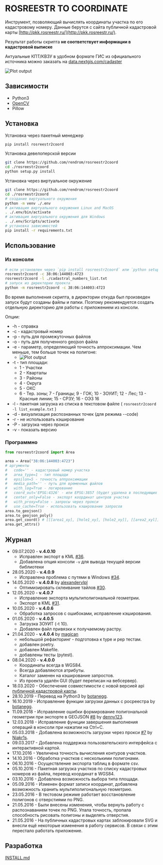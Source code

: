 # ROSREESTR TO COORDINATE

Инструмент, позволяющий вычислять координаты участка по его кадастровому номеру.
Данные берутся с сайта публичной кадастровой карты [http://pkk.rosreestr.ru/](http://pkk.rosreestr.ru/).

Результат работы скрипта __не соответствует информации в кадастровой выписке__

Актуальные КПТ/КВЗУ в удобном формате ГИС из официального источника можно заказать на [data.nextgis.com/cadaster](data.nextgis.com/cadaster)

![Plot output](https://raw.githubusercontent.com/rendrom/rosreestr2coord/master/images/plot_example.png)

## Зависимости

* Python3
* [OpenCV](http://opencv.org/)
* Pillow

## Установка

Установка через пакетный менеджер

```bash
pip install rosreestr2coord
```

Установка девелоперской версии

```bash
git clone https://github.com/rendrom/rosreestr2coord
cd ./rosreestr2coord
python setup.py install
```

Установка через виртуальное окружение

```bash
git clone https://github.com/rendrom/rosreestr2coord
cd ./rosreestr2coord
# создание виртуального окружения
python -m venv ./.env
# активация виртуального окружения Linux and MacOS
. ./.env/bin/activate
# активация виртуального окружения для Windows
. ./.env/Scripts/activate
# установка зависимостей
pip install -r requirements.txt
```

## Использование

### Из консоли

```bash
# если установлен через `pip install rosreestr2coord` или `python setup.py install`
rosreestr2coord -c 38:06:144003:4723
rosreestr2coord -l ./cadastral_numbers_list.txt
# запуск из директории проекта
python -m rosreestr2coord -c 38:06:144003:4723
```

Во время выполнения скрипта, в директории откуда был произведен запуск будут созданы файлы и папки.
Поэтому рекомендуется создать отдельную директорию для работы с приложением из консоли.

Опции:

* -h - справка
* -c - кадастровый номер
* -p - путь для промежуточных файлов
* -o - путь для полученного  geojson файла
* -e - параметр, определяющий точность аппроксимации. Чем меньше, тем больше точек на полигоне:
  * ![Plot output](https://raw.githubusercontent.com/rendrom/rosreestr2coord/master/images/epsilon.png)
* -t - тип площади:
  * 1 - Участки
  * 2 - Кварталы
  * 3 - Районы
  * 4 - Округа
  * 5 - ОКС
  * 6 - Тер. зоны; 7 - Границы; 9 - ГОК; 10 - ЗОУИТ; 12 - Лес; 13 - Красные линии; 15 - СРЗУ; 16 - ОЭЗ 16
* -l - пакетная загрузка из списка в текстовом файле ( `rosreestr2coord -l list_example.txt` )
* -d - визуализация распознанных точек (для режима --code)
* -r - не использовать кэширование
* -P - загрузка через прокси
* -v - показать версию

### Программно

```python
from rosreestr2coord import Area

area = Area("38:06:144003:4723")
# аргументы
#   code='' - кадастровый номер участка
#   area_type=1 - тип площади
#   epsilon=5 - точность аппроксимации
#   media_path='' - путь для временных файлов
#   with_log=True - логирование
#   coord_out='EPSG:4326' - или EPSG:3857 (будет удалена в последующих версиях)
#   center_only=False - экспорт координат центров участка
#   with_proxy=False - запросы через прокси
#   use_cache=True - использовать кэширование запросов
area.to_geojson()
area.to_geojson_poly()
area.get_coord() # [[[area1_xy], [hole1_xy], [hole2_xy]], [[area2_xyl]]]
area.get_attrs()
```

## Журнал

* 09.07.2020 - **v.4.0.10**
  * Исправлен экспорт в KML [#36](https://github.com/rendrom/rosreestr2coord/issues/36).
  * Добавлена опция консоли `-v` для вывода текущей версии библиотеки
* 28.05.2020 - **v.4.0.9**
  * Исправлена проблема с путями в Windows [#34](https://github.com/rendrom/rosreestr2coord/issues/30).
* 14.05.2020 - **v.4.0.8** by [alexandervlpl](https://github.com/alexandervlpl)
  * Оптимизировать склеивание тайлов [#30](https://github.com/rendrom/rosreestr2coord/issues/30).
* 12.05.2020 - **v.4.0.7**
  * Исправление экспорта мультиполигональной геометрии.
  * Экспорт в KML [#31](https://github.com/rendrom/rosreestr2coord/issues/31).
* 10.05.2020 - **v.4.0.6**
  * Обработка запросов с ошибоками, исправление кэширования.
* 01.05.2020 - **v.4.0.5**
  * Загрузка ЗОУИТ (-t 10).
  * Добавлен файл привязки к получаемому растру.
* 21.04.2020 - **v.4.0.4** by [magican](https://github.com/magican)
  * небольшой рефакторинг - подготовка к type и pep тестам.
  * добавлен poetry.
  * добавлен Makefile.
  * добавлены тесты (pytest).
* 08.04.2020 - **v.4.0.0**
  * Координаты всегда в WGS84.
  * Всегда добавляются атрибуты.
  * Каталог заменен на кэширование запростов.
  * Из проекта удалён GUI (будет переписан на вебсервер).
* 18.03.2020 - Обеспечение совместимости с новой версией api [публичной кадастровой карты](https://pkk.rosreestr.ru/).
* 28.10.2019 - Перевод на Python3 by [botanegg](https://github.com/botanegg).
* 16.10.2019 - Исправление функции загрузки данных с росреестра by [botanegg](https://github.com/botanegg).
* 11.09.2018 - Исправление ошибки формирование полигональной геометрии при экспорте в GEOJSON [#8](https://github.com/rendrom/rosreestr2coord/issues/8) by [denny123](https://github.com/denny123).
* 12.03.2018 - Исправление функции завершения выполнения операций в консоли при нажатии на Ctrl+C.
* 05.03.2018 - Добавлена возможность загрузки через прокси [#7](https://github.com/rendrom/rosreestr2coord/issues/5) by [Niakr1s](https://github.com/Niakr1s).
* 09.03.2017 - Добавлена поддержка пользовательского интерфейса с интерактивной картой.
* 17.10.2016 - Увеличена точность вычисления контуров участков.
* 14.10.2016 - Обработка участков с несколькими полигонами.
* 06.10.2016 - Осуществление экспорта таблиц в формате csv.
* 05.10.2016 - Пакетная загрузка участков по списку кадастровых номеров из файла, перевод координат в WGS84.
* 03.10.2016 - Добавлена возможность выбора типа площади.
* 05.09.2016 - Изменен формат записи координат, добавлена возможность хранить мультиполигональную геометрию.
* 23.05.2016 - В тестовом режиме работает восстановление полигонов с отверстиями по PNG.
* 21.05.2016 - Были внесены изменения, чтобы вернуть работу с распознаванием точек по PNG. Упала точность, пропала способность рисовать полигоны и выделять отверстия.
* 21.05.2016 - На публичных кадастровых картах заблокировали SVG и внесли ещё некоторые изменения в работу сервисов. В связи с этим перестало работать приложение.

## Разработка

[INSTALL.md](https://github.com/nextgis/nextgisweb_frontend/blob/master/INSTALL.md)
